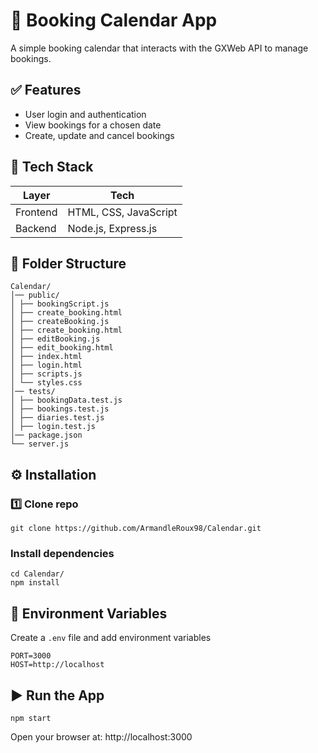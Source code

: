 # 📅 Booking Calendar App
A simple booking calendar that interacts with the GXWeb API to manage bookings.
## ✅ Features
- User login and authentication
- View bookings for a chosen date
- Create, update and cancel bookings
## 🧠 Tech Stack
| Layer | Tech |
|------|------|
| Frontend | HTML, CSS, JavaScript |
| Backend | Node.js, Express.js |
## 📂 Folder Structure
```
Calendar/
│── public/
│ ├── bookingScript.js
│ ├── create_booking.html
│ ├── createBooking.js
│ ├── create_booking.html
│ ├── editBooking.js
│ ├── edit_booking.html
│ ├── index.html
│ ├── login.html
│ ├── scripts.js 
│ └── styles.css
│── tests/
│ ├── bookingData.test.js
│ ├── bookings.test.js
│ ├── diaries.test.js
│ ├── login.test.js
│── package.json
└── server.js 
```
## ⚙️ Installation
### 1️⃣ Clone repo
```
git clone https://github.com/ArmandleRoux98/Calendar.git
```
### Install dependencies
```
cd Calendar/
npm install
```

## 🔑 Environment Variables
Create a `.env` file and add environment variables
```
PORT=3000
HOST=http://localhost
```

## ▶️ Run the App
```
npm start
```

Open your browser at: http://localhost:3000
